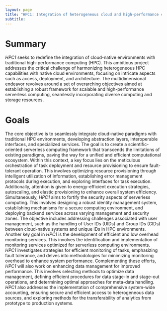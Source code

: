 ```yaml
---
layout: page
title: "HPC1: Integration of heterogeneous cloud and high-performance computing resources for security-aware high-volume EO data processing"
subtitle: 
---
```

# Summary
*HPC1* seeks to redefine the integration of cloud-native environments with traditional high-performance computing (HPC). 
This ambitious project addresses the critical challenge of harmonizing heterogeneous HPC capabilities with native cloud environments, focusing on intricate aspects such as access, deployment, and architecture. 
The multidimensional endeavor revolves around a set of overarching objectives aimed at establishing a robust framework for scalable and high-performance serverless computing, seamlessly incorporating diverse computing and storage resources.
# Goals
The core objective is to seamlessly integrate cloud-native paradigms with traditional HPC environments, developing abstraction layers, interoperable interfaces, and specialized services.
The goal is to create a scientific-oriented serverless computing framework that transcends the limitations of existing paradigms, paving the way for a unified and efficient computational ecosystem.
Within this context, a key focus lies on the meticulous orchestration of task deployment and resource provisioning to ensure fault-tolerant operation. 
This involves optimizing resource provisioning through intelligent utilization of information, establishing error management protocols during execution, and exploring interfaces for task execution.
Additionally, attention is given to energy-efficient execution strategies, autoscaling, and elastic provisioning to enhance overall system efficiency. Simultaneously, *HPC1* aims to fortify the security aspects of serverless computing.
This involves designing a robust identity management system, establishing mechanisms for a secure computing environment, and deploying backend services across varying management and security zones. 
The objective includes addressing challenges associated with user management, such as the handling of User IDs (UIDs) and Group IDs (GIDs) between cloud-native systems and unique IDs in HPC environments. 
Another key goal in *HPC1* is the development of efficient and low overhead monitoring services. This involves the identification and implementation of monitoring services optimized for serverless computing environments. 
*HPC1* investigates strategies for efficient monitoring of tasks, emphasizing fault tolerance, and delves into methodologies for minimizing monitoring overhead to enhance system performance. 
Complementing these efforts, *HPC1* will also work on enhancing data management for improved performance.
This involves selecting methods to optimize data management, defining efficient procedures for data stage-in and stage-out operations, and determining optimal approaches for meta-data handling. 
*HPC1* also addresses the implementation of comprehensive system-wide accounting, ensuring secure and efficient access to heterogeneous data sources, and exploring methods for the transferability of analytics from prototype to production systems.